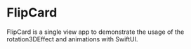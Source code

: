 # FlipCard
FlipCard is a single view app to demonstrate the usage of the rotation3DEffect and animations with SwiftUI.
